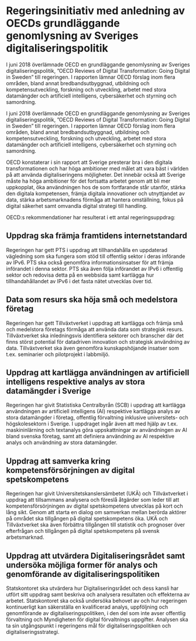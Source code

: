 # Regeringsinitiativ med anledning av OECDs grundläggande genomlysning av Sveriges digitaliseringspolitik

I juni 2018 överlämnade OECD en grundläggande genomlysning av Sveriges digitaliseringspolitik, ”OECD Reviews of Digital Transformation: Going Digital in Sweden” till regeringen. I rapporten lämnar OECD förslag inom flera områden, bland annat bredbandsutbyggnad, utbildning och kompetensutveckling, forskning och utveckling, arbetet med stora datamängder och artificiell intelligens, cybersäkerhet och styrning och samordning.

I juni 2018 överlämnade OECD en grundläggande genomlysning av Sveriges digitaliseringspolitik, ”OECD Reviews of Digital Transformation: Going Digital in Sweden” till regeringen. I rapporten lämnar OECD förslag inom flera områden, bland annat bredbandsutbyggnad, utbildning och kompetensutveckling, forskning och utveckling, arbetet med stora datamängder och artificiell intelligens, cybersäkerhet och styrning och samordning.

OECD konstaterar i sin rapport att Sverige presterar bra i den digitala transformationen och har höga ambitioner med målet att vara bäst i världen på att använda digitaliseringens möjligheter. Det innebär också att Sverige måste ha höga ambitioner för det fortsatta arbetet genom att bli mer uppkopplat, öka användningen hos de som fortfarande står utanför, stärka den digitala kompetensen, främja digitala innovationer och utnyttjandet av data, stärka arbetsmarknadens förmåga att hantera omställning, fokus på digital säkerhet samt omvandla digital strategi till handling.

OECD:s rekommendationer har resulterat i ett antal regeringsuppdrag:

## Uppdrag ska främja framtidens internetstandard

Regeringen har gett PTS i uppdrag att tillhandahålla en uppdaterad vägledning som ska fungera som stöd till offentlig sektor i deras införande av IPv6. PTS ska också genomföra informationsinsatser för att främja införandet i denna sektor. PTS ska även följa införandet av IPv6 i offentlig sektor och redovisa detta på en webbsida samt kartlägga hur tillhandahållandet av IPv6 i det fasta nätet utvecklas över tid.

## Data som resurs ska höja små och medelstora företag

Regeringen har gett Tillväxtverket i uppdrag att kartlägga och främja små och medelstora företags förmåga att använda data som strategisk resurs. Tillväxtverket ska inledningsvis identifiera sektorer och branscher där det finns störst potential för datadriven innovation och strategisk användning av data. Tillväxtverket ska även genomföra kunskapshöjande insatser som t.ex. seminarier och pilotprojekt i labbmiljö.

## Uppdrag att kartlägga användningen av artificiell intelligens respektive analys av stora datamängder i Sverige

Regeringen har givit Statistiska Centralbyrån (SCB) i uppdrag att kartlägga användningen av artificiell intelligens (AI) respektive kartlägga analys av stora datamängder i företag, offentlig förvaltning inklusive universitets- och högskolesektorn i Sverige. I uppdraget ingår även att med hjälp av t.ex. maskininlärning och textanalys göra uppskattningar av användningen av AI bland svenska företag, samt att definiera användning av AI respektive analys och användning av stora datamängder.

## Uppdrag att samverka kring kompetensförsörjningen av digital spetskompetens

Regeringen har givit Universitetskanslersämbetet (UKÄ) och Tillväxtverket i uppdrag att tillsammans analysera och föreslå åtgärder som leder till att kompetensförsörjningen av digital spetskompetens utvecklas på kort och lång sikt. Genom att starta en dialog om samverkan mellan berörda aktörer på området ska tillgången på digital spetskompetens öka. UKÄ och Tillväxtverket ska även förbättra tillgången till statistik och prognoser över efterfrågan och tillgången på digital spetskompetens på svensk arbetsmarknad.

## Uppdrag att utvärdera Digitaliseringsrådet samt undersöka möjliga former för analys och genomförande av digitaliseringspolitiken

Statskontoret ska utvärdera hur Digitaliseringsrådet och dess kansli har utfört sitt uppdrag samt beskriva och analysera resultaten och effekterna av arbetet. Statskontoret ska också undersöka behovet av och hur regeringen kontinuerligt kan säkerställa en kvalificerad analys, uppföljning och genomförande av digi­taliseringspolitiken, i den del som inte avser offentlig förvaltning och Myn­digheten för digital förvaltnings uppgifter. Analysen ska ta sin ut­gångspunkt i regeringens mål för digitaliseringspolitiken och digitaliserings­strategi.
